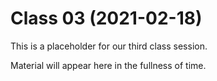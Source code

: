 # Class 03 (2021-02-18)

This is a placeholder for our third class session.

Material will appear here in the fullness of time.
